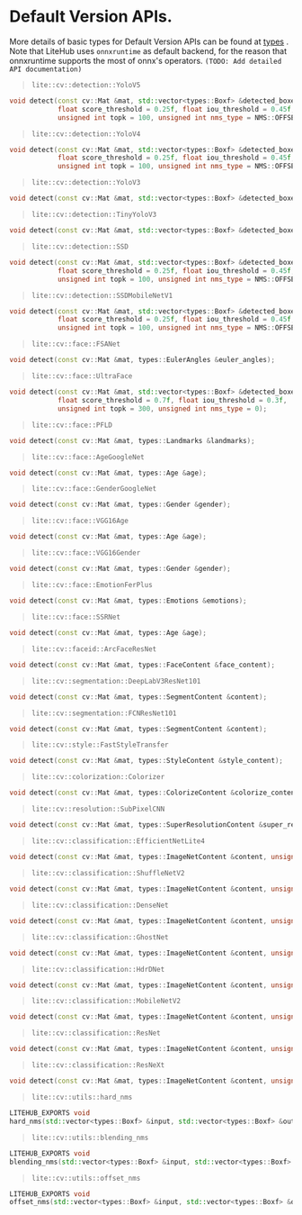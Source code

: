 # Default Version APIs.

More details of basic types for Default Version APIs can be found at [types](https://github.com/DefTruth/litehub/blob/main/ort/core/ort_types.h) . Note that LiteHub uses `onnxruntime` as default backend, for the reason that onnxruntime supports the most of onnx's operators. `(TODO: Add detailed API documentation)`


> `lite::cv::detection::YoloV5`
```c++
void detect(const cv::Mat &mat, std::vector<types::Boxf> &detected_boxes, 
            float score_threshold = 0.25f, float iou_threshold = 0.45f,
            unsigned int topk = 100, unsigned int nms_type = NMS::OFFSET);
```  

> `lite::cv::detection::YoloV4`
```c++
void detect(const cv::Mat &mat, std::vector<types::Boxf> &detected_boxes, 
            float score_threshold = 0.25f, float iou_threshold = 0.45f,
            unsigned int topk = 100, unsigned int nms_type = NMS::OFFSET);
```

> `lite::cv::detection::YoloV3`
```c++
void detect(const cv::Mat &mat, std::vector<types::Boxf> &detected_boxes);
```

> `lite::cv::detection::TinyYoloV3`
```c++
void detect(const cv::Mat &mat, std::vector<types::Boxf> &detected_boxes);
```

> `lite::cv::detection::SSD`
```c++
void detect(const cv::Mat &mat, std::vector<types::Boxf> &detected_boxes, 
            float score_threshold = 0.25f, float iou_threshold = 0.45f,
            unsigned int topk = 100, unsigned int nms_type = NMS::OFFSET);
```

> `lite::cv::detection::SSDMobileNetV1`
```c++
void detect(const cv::Mat &mat, std::vector<types::Boxf> &detected_boxes, 
            float score_threshold = 0.25f, float iou_threshold = 0.45f,
            unsigned int topk = 100, unsigned int nms_type = NMS::OFFSET);
```

> `lite::cv::face::FSANet`
```c++
void detect(const cv::Mat &mat, types::EulerAngles &euler_angles);
```

> `lite::cv::face::UltraFace`
```c++
void detect(const cv::Mat &mat, std::vector<types::Boxf> &detected_boxes,
            float score_threshold = 0.7f, float iou_threshold = 0.3f,
            unsigned int topk = 300, unsigned int nms_type = 0);
```

> `lite::cv::face::PFLD`
```c++
void detect(const cv::Mat &mat, types::Landmarks &landmarks);
```  

> `lite::cv::face::AgeGoogleNet`
```c++
void detect(const cv::Mat &mat, types::Age &age);
```  

> `lite::cv::face::GenderGoogleNet`
```c++
void detect(const cv::Mat &mat, types::Gender &gender);
```

> `lite::cv::face::VGG16Age`
```c++
void detect(const cv::Mat &mat, types::Age &age);
```

> `lite::cv::face::VGG16Gender`
```c++
void detect(const cv::Mat &mat, types::Gender &gender);
```  

> `lite::cv::face::EmotionFerPlus`
```c++
void detect(const cv::Mat &mat, types::Emotions &emotions);
```

> `lite::cv::face::SSRNet`
```c++
void detect(const cv::Mat &mat, types::Age &age);
```

> `lite::cv::faceid::ArcFaceResNet`
```c++
void detect(const cv::Mat &mat, types::FaceContent &face_content);
```  

> `lite::cv::segmentation::DeepLabV3ResNet101`
```c++
void detect(const cv::Mat &mat, types::SegmentContent &content);
```  

> `lite::cv::segmentation::FCNResNet101`
```c++
void detect(const cv::Mat &mat, types::SegmentContent &content);
```  

> `lite::cv::style::FastStyleTransfer`
```c++
void detect(const cv::Mat &mat, types::StyleContent &style_content);
```

> `lite::cv::colorization::Colorizer`
```c++
void detect(const cv::Mat &mat, types::ColorizeContent &colorize_content);
```

> `lite::cv::resolution::SubPixelCNN`
```c++
void detect(const cv::Mat &mat, types::SuperResolutionContent &super_resolution_content);
```

> `lite::cv::classification::EfficientNetLite4`
```c++
void detect(const cv::Mat &mat, types::ImageNetContent &content, unsigned int top_k = 5);
```

> `lite::cv::classification::ShuffleNetV2`
```c++
void detect(const cv::Mat &mat, types::ImageNetContent &content, unsigned int top_k = 5);
```  

> `lite::cv::classification::DenseNet`
```c++
void detect(const cv::Mat &mat, types::ImageNetContent &content, unsigned int top_k = 5);
```  

> `lite::cv::classification::GhostNet`
```c++
void detect(const cv::Mat &mat, types::ImageNetContent &content, unsigned int top_k = 5);
```  

> `lite::cv::classification::HdrDNet`
```c++
void detect(const cv::Mat &mat, types::ImageNetContent &content, unsigned int top_k = 5);
```  

> `lite::cv::classification::MobileNetV2`
```c++
void detect(const cv::Mat &mat, types::ImageNetContent &content, unsigned int top_k = 5);
```  

> `lite::cv::classification::ResNet`
```c++
void detect(const cv::Mat &mat, types::ImageNetContent &content, unsigned int top_k = 5);
```  

> `lite::cv::classification::ResNeXt`
```c++
void detect(const cv::Mat &mat, types::ImageNetContent &content, unsigned int top_k = 5);
```  

> `lite::cv::utils::hard_nms`
```c++
LITEHUB_EXPORTS void
hard_nms(std::vector<types::Boxf> &input, std::vector<types::Boxf> &output, float iou_threshold, unsigned int topk);
```

> `lite::cv::utils::blending_nms`
```c++
LITEHUB_EXPORTS void
blending_nms(std::vector<types::Boxf> &input, std::vector<types::Boxf> &output, float iou_threshold, unsigned int topk);
```

> `lite::cv::utils::offset_nms`
```c++
LITEHUB_EXPORTS void
offset_nms(std::vector<types::Boxf> &input, std::vector<types::Boxf> &output, float iou_threshold, unsigned int topk);
```
